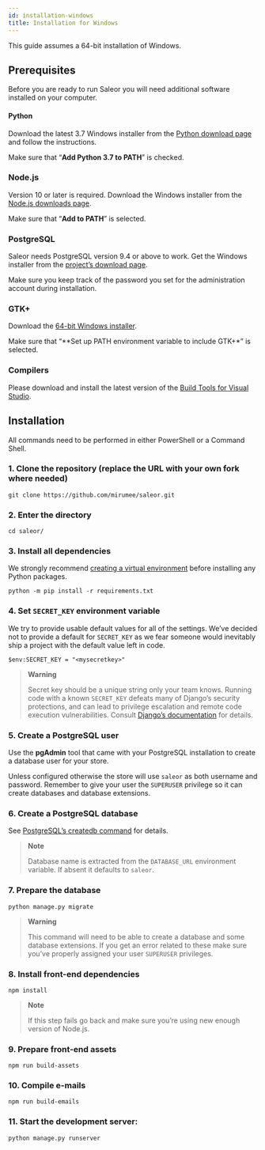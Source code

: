 ```yaml
---
id: installation-windows
title: Installation for Windows
---
```


This guide assumes a 64-bit installation of Windows.


## Prerequisites

Before you are ready to run Saleor you will need additional software installed on your computer.


#### Python

Download the latest 3.7 Windows installer from the [Python download page](https://www.python.org/downloads/) and follow the instructions.

Make sure that “**Add Python 3.7 to PATH**” is checked.


### Node.js

Version 10 or later is required. Download the Windows installer from the [Node.js downloads page](https://nodejs.org/en/download/).

Make sure that “**Add to PATH**” is selected.


### PostgreSQL

Saleor needs PostgreSQL version 9.4 or above to work. Get the Windows installer from the [project’s download page](https://www.postgresql.org/download/windows/).

Make sure you keep track of the password you set for the administration account during installation.


### GTK+

Download the [64-bit Windows installer](https://github.com/tschoonj/GTK-for-Windows-Runtime-Environment-Installer).

Make sure that “**Set up PATH environment variable to include GTK+*” is selected.


### Compilers

Please download and install the latest version of the [Build Tools for Visual Studio](https://go.microsoft.com/fwlink/?linkid=840931).


## Installation

All commands need to be performed in either PowerShell or a Command Shell.


### 1. Clone the repository (replace the URL with your own fork where needed)

```console
git clone https://github.com/mirumee/saleor.git
```


### 2. Enter the directory

```console
cd saleor/
```


### 3. Install all dependencies

We strongly recommend [creating a virtual environment](https://docs.python.org/3/tutorial/venv.html) before installing any Python packages.

```console
python -m pip install -r requirements.txt
```


### 4. Set `SECRET_KEY` environment variable


We try to provide usable default values for all of the settings. We’ve decided not to provide a default for `SECRET_KEY` as we fear someone would inevitably ship a project with the default value left in code.

```console
$env:SECRET_KEY = "<mysecretkey>"
```

> **Warning**
> 
> Secret key should be a unique string only your team knows. Running code with a known `SECRET_KEY` defeats many of Django’s security protections, and can lead to privilege escalation and remote code execution vulnerabilities. Consult [Django’s documentation](https://docs.djangoproject.com/en/1.11/ref/settings/#secret-key) for details.



### 5. Create a PostgreSQL user

Use the **pgAdmin** tool that came with your PostgreSQL installation to create a database user for your store.

Unless configured otherwise the store will use `saleor` as both username and password. Remember to give your user the `SUPERUSER` privilege so it can create databases and database extensions.


### 6. Create a PostgreSQL database

See [PostgreSQL’s createdb command](https://www.postgresql.org/docs/current/static/app-createdb.html) for details.

> **Note**
>
> Database name is extracted from the `DATABASE_URL` environment variable. If absent it defaults to `saleor`.


### 7. Prepare the database

```console
python manage.py migrate
```

> **Warning**
>
> This command will need to be able to create a database and some database extensions. If you get an error related to these make sure you’ve properly assigned your user `SUPERUSER` privileges.


### 8. Install front-end dependencies

```console
npm install
```

> **Note**
> 
> If this step fails go back and make sure you’re using new enough version of Node.js.


### 9. Prepare front-end assets

```console
npm run build-assets
```


### 10. Compile e-mails

```console
npm run build-emails
```


### 11. Start the development server:

```console
python manage.py runserver
```